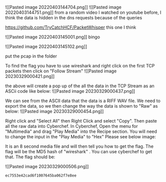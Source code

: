 ![[Pasted image 20220403144704.png]]
![[Pasted image 20220403144751.png]]
from a random video I watched on youtube before, I think the data is hidden in the dns requests because of the queries

https://github.com/TryCatchHCF/PacketWhisper
this one I think

![[Pasted image 20220403145001.png]]
bingo


![[Pasted image 20220403145102.png]]


put the pcap in the folder





To find the flag you have to use wireshark and right click on the first TCP packets then click on "Follow Stream"
![[Pasted image 20230329000421.png]]


the above will create a pop up of the all the data in the TCP Stream as an ASCii code like below:
![[Pasted image 20230329000437.png]]


We can see from the ASCII data that the data is a RIFF WAV file. We need to export the data, so we then change the way the data is shown to "Raw" as below:
![[Pasted image 20230329000454.png]]


Right click and "Select All" then Right Click and select "Copy". Then paste all the raw data into Cyberchef. In Cyberchef, Open the menu for "Multimedia" and drag "Play Media" into the Recipe section. You will need to change the input in the "Play Media" to "Hex" Please see below image:

It is an 8 second media file and will then tell you how to get the flag. The flag will be the MD5 hash of "wireshark" . You can use cyberchef to get that. The flag should be: 


![[Pasted image 20230329000506.png]]


`ec7553e42cad6f1007645ba062f7e8ee`